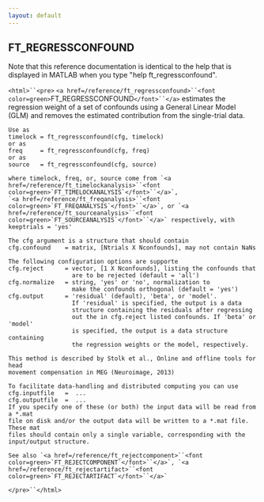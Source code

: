 ```yaml
---
layout: default
---
```


##  FT_REGRESSCONFOUND

Note that this reference documentation is identical to the help that is displayed in MATLAB when you type "help ft_regressconfound".

`<html>``<pre>`
    `<a href=/reference/ft_regressconfound>``<font color=green>`FT_REGRESSCONFOUND`</font>``</a>` estimates the regression weight of a set of confounds
    using a General Linear Model (GLM) and removes the estimated contribution
    from the single-trial data.
 
    Use as
    timelock = ft_regressconfound(cfg, timelock)
    or as
    freq     = ft_regressconfound(cfg, freq)
    or as
    source   = ft_regressconfound(cfg, source)
 
    where timelock, freq, or, source come from `<a href=/reference/ft_timelockanalysis>``<font color=green>`FT_TIMELOCKANALYSIS`</font>``</a>`,
    `<a href=/reference/ft_freqanalysis>``<font color=green>`FT_FREQANALYSIS`</font>``</a>`, or `<a href=/reference/ft_sourceanalysis>``<font color=green>`FT_SOURCEANALYSIS`</font>``</a>` respectively, with keeptrials = 'yes'
 
    The cfg argument is a structure that should contain
    cfg.confound    = matrix, [Ntrials X Nconfounds], may not contain NaNs
 
    The following configuration options are supporte
    cfg.reject      = vector, [1 X Nconfounds], listing the confounds that
                      are to be rejected (default = 'all')
    cfg.normalize   = string, 'yes' or 'no', normalization to
                      make the confounds orthogonal (default = 'yes')
    cfg.output      = 'residual' (default), 'beta', or 'model'.
                      If 'residual' is specified, the output is a data
                      structure containing the residuals after regressing
                      out the in cfg.reject listed confounds. If 'beta' or 'model'
                      is specified, the output is a data structure containing
                      the regression weights or the model, respectively.
 
    This method is described by Stolk et al., Online and offline tools for head
    movement compensation in MEG (Neuroimage, 2013)
 
    To facilitate data-handling and distributed computing you can use
    cfg.inputfile   =  ...
    cfg.outputfile  =  ...
    If you specify one of these (or both) the input data will be read from a *.mat
    file on disk and/or the output data will be written to a *.mat file. These mat
    files should contain only a single variable, corresponding with the
    input/output structure.
 
    See also `<a href=/reference/ft_rejectcomponent>``<font color=green>`FT_REJECTCOMPONENT`</font>``</a>`, `<a href=/reference/ft_rejectartifact>``<font color=green>`FT_REJECTARTIFACT`</font>``</a>`
`</pre>``</html>`

